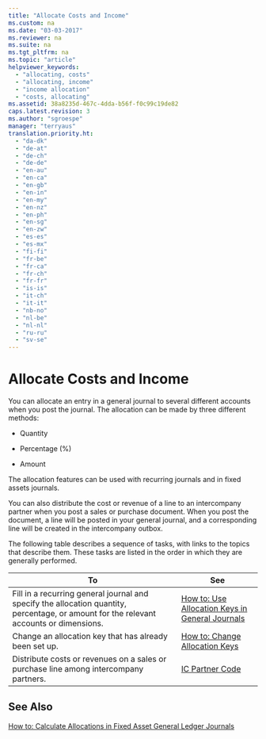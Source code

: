 ```yaml
---
title: "Allocate Costs and Income"
ms.custom: na
ms.date: "03-03-2017"
ms.reviewer: na
ms.suite: na
ms.tgt_pltfrm: na
ms.topic: "article"
helpviewer_keywords: 
  - "allocating, costs"
  - "allocating, income"
  - "income allocation"
  - "costs, allocating"
ms.assetid: 38a8235d-467c-4dda-b56f-f0c99c19de82
caps.latest.revision: 3
ms.author: "sgroespe"
manager: "terryaus"
translation.priority.ht: 
  - "da-dk"
  - "de-at"
  - "de-ch"
  - "de-de"
  - "en-au"
  - "en-ca"
  - "en-gb"
  - "en-in"
  - "en-my"
  - "en-nz"
  - "en-ph"
  - "en-sg"
  - "en-zw"
  - "es-es"
  - "es-mx"
  - "fi-fi"
  - "fr-be"
  - "fr-ca"
  - "fr-ch"
  - "fr-fr"
  - "is-is"
  - "it-ch"
  - "it-it"
  - "nb-no"
  - "nl-be"
  - "nl-nl"
  - "ru-ru"
  - "sv-se"
---
```

# Allocate Costs and Income
You can allocate an entry in a general journal to several different accounts when you post the journal. The allocation can be made by three different methods:  
  
-   Quantity  
  
-   Percentage \(%\)  
  
-   Amount  
  
 The allocation features can be used with recurring journals and in fixed assets journals.  
  
 You can also distribute the cost or revenue of a line to an intercompany partner when you post a sales or purchase document. When you post the document, a line will be posted in your general journal, and a corresponding line will be created in the intercompany outbox.  
  
 The following table describes a sequence of tasks, with links to the topics that describe them. These tasks are listed in the order in which they are generally performed.  
  
|**To**|**See**|  
|------------|-------------|  
|Fill in a recurring general journal and specify the allocation quantity, percentage, or amount for the relevant accounts or dimensions.|[How to: Use Allocation Keys in General Journals](../Finance/how-to-use-allocation-keys-in-general-journals.md)|  
|Change an allocation key that has already been set up.|[How to: Change Allocation Keys](../Finance/how-to-change-allocation-keys.md)|  
|Distribute costs or revenues on a sales or purchase line among intercompany partners.|[IC Partner Code](../Finance/-$-t_39_130-ic-partner-code-$-.md)|  
  
## See Also  
 [How to: Calculate Allocations in Fixed Asset General Ledger Journals](../Finance/how-to-calculate-allocations-in-fixed-asset-general-ledger-journals.md)